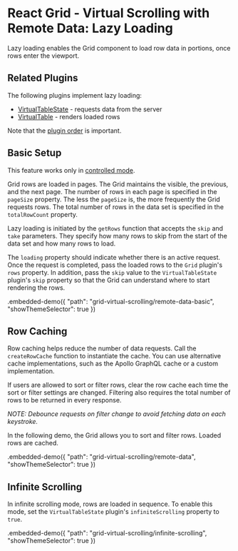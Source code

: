 # React Grid - Virtual Scrolling with Remote Data: Lazy Loading

Lazy loading enables the Grid component to load row data in portions, once rows enter the viewport.

## Related Plugins

The following plugins implement lazy loading:

- [VirtualTableState](../reference/virtual-table-state.md) - requests data from the server
- [VirtualTable](../reference/virtual-table.md) - renders loaded rows

Note that the [plugin order](./plugin-overview.md#plugin-order) is important.

## Basic Setup

This feature works only in [controlled mode](controlled-and-uncontrolled-modes.md).

Grid rows are loaded in pages. The Grid maintains the visible, the previous, and the next page. The number of rows in each page is specified in the `pageSize` property. The less the `pageSize` is, the more frequently the Grid requests rows. The total number of rows in the data set is specified in the `totalRowCount` property.

Lazy loading is initiated by the `getRows` function that accepts the `skip` and `take` parameters. They specify how many rows to skip from the start of the data set and how many rows to load.

The `loading` property should indicate whether there is an active request. Once the request is completed, pass the loaded rows to the `Grid` plugin's `rows` property. In addition, pass the `skip` value to the `VirtualTableState` plugin's `skip` property so that the Grid can understand where to start rendering the rows.

.embedded-demo({ "path": "grid-virtual-scrolling/remote-data-basic", "showThemeSelector": true })

## Row Caching

Row caching helps reduce the number of data requests. Call the `createRowCache` function to instantiate the cache. You can use alternative cache implementations, such as the Apollo GraphQL cache or a custom implementation.


If users are allowed to sort or filter rows, clear the row cache each time the sort or filter settings are changed. Filtering also requires the total number of rows to be returned in every response.

*NOTE: Debounce requests on filter change to avoid fetching data on each keystroke.*

In the following demo, the Grid allows you to sort and filter rows. Loaded rows are cached.

.embedded-demo({ "path": "grid-virtual-scrolling/remote-data", "showThemeSelector": true })

## Infinite Scrolling

In infinite scrolling mode, rows are loaded in sequence. To enable this mode, set the `VirtualTableState` plugin's `infiniteScrolling` property to `true`.

.embedded-demo({ "path": "grid-virtual-scrolling/infinite-scrolling", "showThemeSelector": true })
